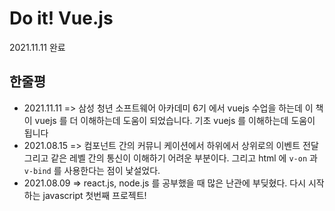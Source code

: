 # Do it! Vue.js

2021.11.11 완료

## 한줄평
- 2021.11.11 => 삼성 청년 소프트웨어 아카데미 6기 에서 vuejs 수업을 하는데 이 책이 vuejs 를 더 이해하는데 도움이 되었습니다. 기초 vuejs 를 이해하는데 도움이 됩니다 
- 2021.08.15 => 컴포넌트 간의 커뮤니 케이션에서 하위에서 상위로의 이벤트 전달 그리고 같은 레벨 간의 통신이 이해하기 어려운 부분이다. 그리고 html 에 `v-on` 과 `v-bind` 를 사용한다는 점이 낯설었다.
- 2021.08.09 => react.js, node.js 를 공부했을 때 많은 난관에 부딪혔다. 다시 시작하는 javascript 첫번째 프로젝트!
